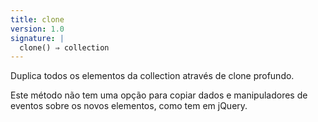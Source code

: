 ```yaml
---
title: clone
version: 1.0
signature: |
  clone() ⇒ collection
---
```


Duplica todos os elementos da collection através de clone profundo.

<p class=compat>
  Este método não tem uma opção para copiar dados e manipuladores de eventos
  sobre os novos elementos, como tem em jQuery.
</p>
